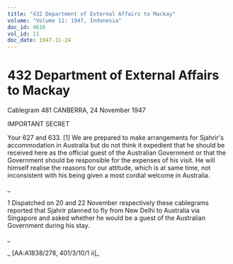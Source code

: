 ```yaml
---
title: "432 Department of External Affairs to Mackay"
volume: "Volume 11: 1947, Indonesia"
doc_id: 4616
vol_id: 11
doc_date: 1947-11-24
---
```


# 432 Department of External Affairs to Mackay

Cablegram 481 CANBERRA, 24 November 1947

IMPORTANT SECRET

Your 627 and 633. [1] We are prepared to make arrangements for Sjahrir's accommodation in Australia but do not think it expedient that he should be received here as the official guest of the Australian Government or that the Government should be responsible for the expenses of his visit. He will himself realise the reasons for our attitude, which is at same time, not inconsistent with his being given a most cordial welcome in Australia.

_

1 Dispatched on 20 and 22 November respectively these cablegrams reported that Sjahrir planned to fly from New Delhi to Australia via Singapore and asked whether he would be a guest of the Australian Government during his stay.

_

_ [AA:A1838/278, 401/3/10/1 ii]_
